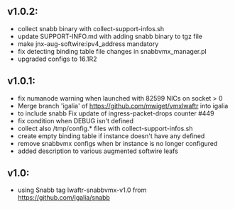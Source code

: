 ## v1.0.2:

- collect snabb binary with collect-support-infos.sh
- update SUPPORT-INFO.md with adding snabb binary to tgz file
- make jnx-aug-softwire:ipv4_address mandatory
- fix detecting binding table file changes in snabbvmx_manager.pl
- upgraded configs to 16.1R2

## v1.0.1:

- fix numanode warning when launched with 82599 NICs on socket > 0
- Merge branch 'igalia' of https://github.com/mwiget/vmxlwaftr into igalia
- to include snabb Fix update of ingress-packet-drops counter #449
- fix condition when DEBUG isn't defined
- collect also /tmp/config.* files with collect-support-infos.sh
- create empty binding table if instance doesn't have any defined
- remove snabbvmx configs when br instance is no longer configured
- added description to various augmented softwire leafs

## v1.0:
- using Snabb tag lwaftr-snabbvmx-v1.0 from https://github.com/igalia/snabb
